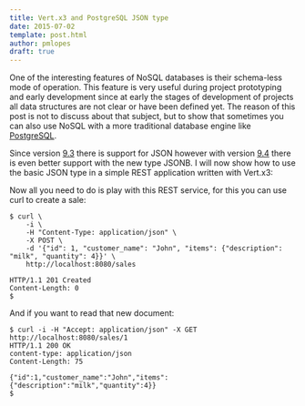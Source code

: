 ```yaml
---
title: Vert.x3 and PostgreSQL JSON type
date: 2015-07-02
template: post.html
author: pmlopes
draft: true
---
```

One of the interesting features of NoSQL databases is their schema-less mode of operation. This feature is very useful
during project prototyping and early development since at early the stages of development of projects all data
structures are not clear or have been defined yet. The reason of this post is not to discuss about that subject, but to
show that sometimes you can also use NoSQL with a more traditional database engine like [PostgreSQL](http://www.postgresql.org/).

Since version [9.3](http://www.postgresql.org/docs/9.3/static/datatype-json.html) there is support for JSON however with
version [9.4](http://www.postgresql.org/docs/9.4/static/datatype-json.html) there is even better support with the new type
JSONB. I will now show how to use the basic JSON type in a simple REST application written with Vert.x3:

<script src="https://gist.github.com/pmlopes/47f7f02b0b102b5e68d8.js"></script>

Now all you need to do is play with this REST service, for this you can use curl to create a sale:

```shell
$ curl \
    -i \
    -H "Content-Type: application/json" \
    -X POST \
    -d '{"id": 1, "customer_name": "John", "items": {"description": "milk", "quantity": 4}}' \
    http://localhost:8080/sales

HTTP/1.1 201 Created
Content-Length: 0
$
```

And if you want to read that new document:

```shell
$ curl -i -H "Accept: application/json" -X GET http://localhost:8080/sales/1
HTTP/1.1 200 OK
content-type: application/json
Content-Length: 75

{"id":1,"customer_name":"John","items":{"description":"milk","quantity":4}}
$
```
